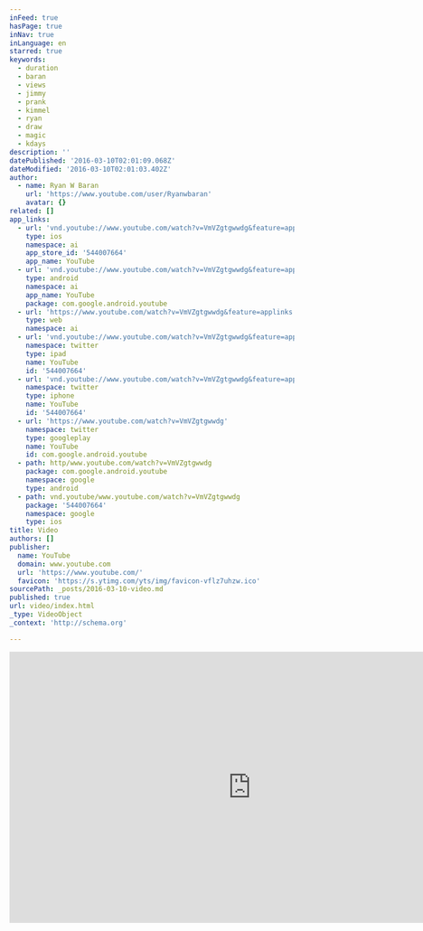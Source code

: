 ```yaml
---
inFeed: true
hasPage: true
inNav: true
inLanguage: en
starred: true
keywords:
  - duration
  - baran
  - views
  - jimmy
  - prank
  - kimmel
  - ryan
  - draw
  - magic
  - kdays
description: ''
datePublished: '2016-03-10T02:01:09.068Z'
dateModified: '2016-03-10T02:01:03.402Z'
author:
  - name: Ryan W Baran
    url: 'https://www.youtube.com/user/Ryanwbaran'
    avatar: {}
related: []
app_links:
  - url: 'vnd.youtube://www.youtube.com/watch?v=VmVZgtgwwdg&feature=applinks'
    type: ios
    namespace: ai
    app_store_id: '544007664'
    app_name: YouTube
  - url: 'vnd.youtube://www.youtube.com/watch?v=VmVZgtgwwdg&feature=applinks'
    type: android
    namespace: ai
    app_name: YouTube
    package: com.google.android.youtube
  - url: 'https://www.youtube.com/watch?v=VmVZgtgwwdg&feature=applinks'
    type: web
    namespace: ai
  - url: 'vnd.youtube://www.youtube.com/watch?v=VmVZgtgwwdg&feature=applinks'
    namespace: twitter
    type: ipad
    name: YouTube
    id: '544007664'
  - url: 'vnd.youtube://www.youtube.com/watch?v=VmVZgtgwwdg&feature=applinks'
    namespace: twitter
    type: iphone
    name: YouTube
    id: '544007664'
  - url: 'https://www.youtube.com/watch?v=VmVZgtgwwdg'
    namespace: twitter
    type: googleplay
    name: YouTube
    id: com.google.android.youtube
  - path: http/www.youtube.com/watch?v=VmVZgtgwwdg
    package: com.google.android.youtube
    namespace: google
    type: android
  - path: vnd.youtube/www.youtube.com/watch?v=VmVZgtgwwdg
    package: '544007664'
    namespace: google
    type: ios
title: Video
authors: []
publisher:
  name: YouTube
  domain: www.youtube.com
  url: 'https://www.youtube.com/'
  favicon: 'https://s.ytimg.com/yts/img/favicon-vflz7uhzw.ico'
sourcePath: _posts/2016-03-10-video.md
published: true
url: video/index.html
_type: VideoObject
_context: 'http://schema.org'

---
```

<iframe src="https://cdn.embedly.com/widgets/media.html?src=https%3A%2F%2Fwww.youtube.com%2Fembed%2FVmVZgtgwwdg%3Ffeature%3Doembed&amp;url=https%3A%2F%2Fwww.youtube.com%2Fwatch%3Fv%3DVmVZgtgwwdg&amp;image=https%3A%2F%2Fi.ytimg.com%2Fvi%2FVmVZgtgwwdg%2Fhqdefault.jpg&amp;key=b7d04c9b404c499eba89ee7072e1c4f7&amp;type=text%2Fhtml&amp;schema=youtube" width="854" height="480" scrolling="no" frameborder="0" allowfullscreen="allowfullscreen" style=""></iframe>